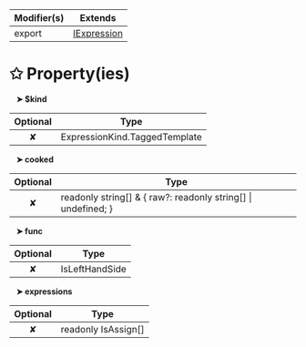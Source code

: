 | Modifier(s)                            | Extends                                    |
|----------------------------------------|--------------------------------------------|
| export | [IExpression](/runtime/interface/ast/iexpression.md) |

# &#10025; Property(ies)

&nbsp;&nbsp; **&#10148; $kind**

| Optional                           | Type                         |
|:----------------------------------:|------------------------------|
| ✘ | ExpressionKind.TaggedTemplate |

&nbsp;&nbsp; **&#10148; cooked**

| Optional                           | Type                         |
|:----------------------------------:|------------------------------|
| ✘ | readonly string[] & { raw?: readonly string[] &#124; undefined; } |

&nbsp;&nbsp; **&#10148; func**

| Optional                           | Type                         |
|:----------------------------------:|------------------------------|
| ✘ | IsLeftHandSide |

&nbsp;&nbsp; **&#10148; expressions**

| Optional                           | Type                         |
|:----------------------------------:|------------------------------|
| ✘ | readonly IsAssign[] |